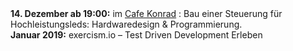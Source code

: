 <!--
Wir treffen uns jeden dritten Freitag im Monat ab 19:00 Uhr im
[Cafe Konrad]( https://www.openstreetmap.org/search?query=cafe%20konrad%20hannover#map=19/52.37246/9.73353 ).
-->

<div class="box" markdown="1">
<strong>14. Dezember ab 19:00:</strong> im <a href="https://www.openstreetmap.org/search?query=cafe%20konrad%20hannover#map=19/52.37246/9.73353">Cafe Konrad</a> : Bau einer Steuerung für Hochleistungsleds: Hardwaredesign & Programmierung.
</br><strong>Januar 2019:</strong> exercism.io – Test Driven Development Erleben
</div>

